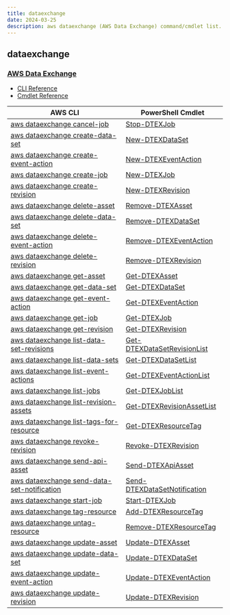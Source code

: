 ```yaml
---
title: dataexchange
date: 2024-03-25
description: aws dataexchange (AWS Data Exchange) command/cmdlet list.
---
```


## dataexchange

### [AWS Data Exchange](https://aws.amazon.com/data-exchange/)

* [CLI Reference](https://awscli.amazonaws.com/v2/documentation/api/latest/reference/dataexchange/index.html)
* [Cmdlet Reference](https://docs.aws.amazon.com/powershell/latest/reference/items/DataExchange_cmdlets.html)

|AWS CLI|PowerShell Cmdlet|
|----|----|
|[aws dataexchange cancel-job](https://awscli.amazonaws.com/v2/documentation/api/latest/reference/dataexchange/cancel-job.html)|[Stop-DTEXJob](https://docs.aws.amazon.com/powershell/latest/reference/items/Stop-DTEXJob.html)|
|[aws dataexchange create-data-set](https://awscli.amazonaws.com/v2/documentation/api/latest/reference/dataexchange/create-data-set.html)|[New-DTEXDataSet](https://docs.aws.amazon.com/powershell/latest/reference/items/New-DTEXDataSet.html)|
|[aws dataexchange create-event-action](https://awscli.amazonaws.com/v2/documentation/api/latest/reference/dataexchange/create-event-action.html)|[New-DTEXEventAction](https://docs.aws.amazon.com/powershell/latest/reference/items/New-DTEXEventAction.html)|
|[aws dataexchange create-job](https://awscli.amazonaws.com/v2/documentation/api/latest/reference/dataexchange/create-job.html)|[New-DTEXJob](https://docs.aws.amazon.com/powershell/latest/reference/items/New-DTEXJob.html)|
|[aws dataexchange create-revision](https://awscli.amazonaws.com/v2/documentation/api/latest/reference/dataexchange/create-revision.html)|[New-DTEXRevision](https://docs.aws.amazon.com/powershell/latest/reference/items/New-DTEXRevision.html)|
|[aws dataexchange delete-asset](https://awscli.amazonaws.com/v2/documentation/api/latest/reference/dataexchange/delete-asset.html)|[Remove-DTEXAsset](https://docs.aws.amazon.com/powershell/latest/reference/items/Remove-DTEXAsset.html)|
|[aws dataexchange delete-data-set](https://awscli.amazonaws.com/v2/documentation/api/latest/reference/dataexchange/delete-data-set.html)|[Remove-DTEXDataSet](https://docs.aws.amazon.com/powershell/latest/reference/items/Remove-DTEXDataSet.html)|
|[aws dataexchange delete-event-action](https://awscli.amazonaws.com/v2/documentation/api/latest/reference/dataexchange/delete-event-action.html)|[Remove-DTEXEventAction](https://docs.aws.amazon.com/powershell/latest/reference/items/Remove-DTEXEventAction.html)|
|[aws dataexchange delete-revision](https://awscli.amazonaws.com/v2/documentation/api/latest/reference/dataexchange/delete-revision.html)|[Remove-DTEXRevision](https://docs.aws.amazon.com/powershell/latest/reference/items/Remove-DTEXRevision.html)|
|[aws dataexchange get-asset](https://awscli.amazonaws.com/v2/documentation/api/latest/reference/dataexchange/get-asset.html)|[Get-DTEXAsset](https://docs.aws.amazon.com/powershell/latest/reference/items/Get-DTEXAsset.html)|
|[aws dataexchange get-data-set](https://awscli.amazonaws.com/v2/documentation/api/latest/reference/dataexchange/get-data-set.html)|[Get-DTEXDataSet](https://docs.aws.amazon.com/powershell/latest/reference/items/Get-DTEXDataSet.html)|
|[aws dataexchange get-event-action](https://awscli.amazonaws.com/v2/documentation/api/latest/reference/dataexchange/get-event-action.html)|[Get-DTEXEventAction](https://docs.aws.amazon.com/powershell/latest/reference/items/Get-DTEXEventAction.html)|
|[aws dataexchange get-job](https://awscli.amazonaws.com/v2/documentation/api/latest/reference/dataexchange/get-job.html)|[Get-DTEXJob](https://docs.aws.amazon.com/powershell/latest/reference/items/Get-DTEXJob.html)|
|[aws dataexchange get-revision](https://awscli.amazonaws.com/v2/documentation/api/latest/reference/dataexchange/get-revision.html)|[Get-DTEXRevision](https://docs.aws.amazon.com/powershell/latest/reference/items/Get-DTEXRevision.html)|
|[aws dataexchange list-data-set-revisions](https://awscli.amazonaws.com/v2/documentation/api/latest/reference/dataexchange/list-data-set-revisions.html)|[Get-DTEXDataSetRevisionList](https://docs.aws.amazon.com/powershell/latest/reference/items/Get-DTEXDataSetRevisionList.html)|
|[aws dataexchange list-data-sets](https://awscli.amazonaws.com/v2/documentation/api/latest/reference/dataexchange/list-data-sets.html)|[Get-DTEXDataSetList](https://docs.aws.amazon.com/powershell/latest/reference/items/Get-DTEXDataSetList.html)|
|[aws dataexchange list-event-actions](https://awscli.amazonaws.com/v2/documentation/api/latest/reference/dataexchange/list-event-actions.html)|[Get-DTEXEventActionList](https://docs.aws.amazon.com/powershell/latest/reference/items/Get-DTEXEventActionList.html)|
|[aws dataexchange list-jobs](https://awscli.amazonaws.com/v2/documentation/api/latest/reference/dataexchange/list-jobs.html)|[Get-DTEXJobList](https://docs.aws.amazon.com/powershell/latest/reference/items/Get-DTEXJobList.html)|
|[aws dataexchange list-revision-assets](https://awscli.amazonaws.com/v2/documentation/api/latest/reference/dataexchange/list-revision-assets.html)|[Get-DTEXRevisionAssetList](https://docs.aws.amazon.com/powershell/latest/reference/items/Get-DTEXRevisionAssetList.html)|
|[aws dataexchange list-tags-for-resource](https://awscli.amazonaws.com/v2/documentation/api/latest/reference/dataexchange/list-tags-for-resource.html)|[Get-DTEXResourceTag](https://docs.aws.amazon.com/powershell/latest/reference/items/Get-DTEXResourceTag.html)|
|[aws dataexchange revoke-revision](https://awscli.amazonaws.com/v2/documentation/api/latest/reference/dataexchange/revoke-revision.html)|[Revoke-DTEXRevision](https://docs.aws.amazon.com/powershell/latest/reference/items/Revoke-DTEXRevision.html)|
|[aws dataexchange send-api-asset](https://awscli.amazonaws.com/v2/documentation/api/latest/reference/dataexchange/send-api-asset.html)|[Send-DTEXApiAsset](https://docs.aws.amazon.com/powershell/latest/reference/items/Send-DTEXApiAsset.html)|
|[aws dataexchange send-data-set-notification](https://awscli.amazonaws.com/v2/documentation/api/latest/reference/dataexchange/send-data-set-notification.html)|[Send-DTEXDataSetNotification](https://docs.aws.amazon.com/powershell/latest/reference/items/Send-DTEXDataSetNotification.html)|
|[aws dataexchange start-job](https://awscli.amazonaws.com/v2/documentation/api/latest/reference/dataexchange/start-job.html)|[Start-DTEXJob](https://docs.aws.amazon.com/powershell/latest/reference/items/Start-DTEXJob.html)|
|[aws dataexchange tag-resource](https://awscli.amazonaws.com/v2/documentation/api/latest/reference/dataexchange/tag-resource.html)|[Add-DTEXResourceTag](https://docs.aws.amazon.com/powershell/latest/reference/items/Add-DTEXResourceTag.html)|
|[aws dataexchange untag-resource](https://awscli.amazonaws.com/v2/documentation/api/latest/reference/dataexchange/untag-resource.html)|[Remove-DTEXResourceTag](https://docs.aws.amazon.com/powershell/latest/reference/items/Remove-DTEXResourceTag.html)|
|[aws dataexchange update-asset](https://awscli.amazonaws.com/v2/documentation/api/latest/reference/dataexchange/update-asset.html)|[Update-DTEXAsset](https://docs.aws.amazon.com/powershell/latest/reference/items/Update-DTEXAsset.html)|
|[aws dataexchange update-data-set](https://awscli.amazonaws.com/v2/documentation/api/latest/reference/dataexchange/update-data-set.html)|[Update-DTEXDataSet](https://docs.aws.amazon.com/powershell/latest/reference/items/Update-DTEXDataSet.html)|
|[aws dataexchange update-event-action](https://awscli.amazonaws.com/v2/documentation/api/latest/reference/dataexchange/update-event-action.html)|[Update-DTEXEventAction](https://docs.aws.amazon.com/powershell/latest/reference/items/Update-DTEXEventAction.html)|
|[aws dataexchange update-revision](https://awscli.amazonaws.com/v2/documentation/api/latest/reference/dataexchange/update-revision.html)|[Update-DTEXRevision](https://docs.aws.amazon.com/powershell/latest/reference/items/Update-DTEXRevision.html)|

